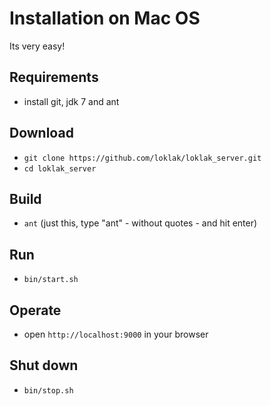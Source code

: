# Installation on Mac OS

Its very easy!

## Requirements
- install git, jdk 7 and ant

## Download
- `git clone https://github.com/loklak/loklak_server.git`
- `cd loklak_server`

## Build
- `ant` (just this, type "ant" - without quotes - and hit enter)

## Run
- `bin/start.sh`

## Operate
- open `http://localhost:9000` in your browser

## Shut down
- `bin/stop.sh`

